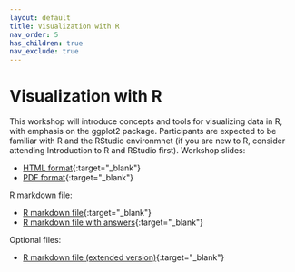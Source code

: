 ```yaml
---
layout: default
title: Visualization with R
nav_order: 5
has_children: true
nav_exclude: true
---
```


# Visualization with R

This workshop will introduce concepts and tools for visualizing data in R, with emphasis on the ggplot2 package. Participants are expected to be familiar with R and the RStudio environmnet (if you are new to R, consider attending Introduction to R and RStudio first). 
Workshop slides:
- [HTML format](slides/intro-r-studio.slides.html){:target="_blank"} 
- [PDF format](slides/intro-r-studio.pdf){:target="_blank"}

R markdown file:
- [R markdown file](slides/Intro%20to%20R%20workshop.Rmd){:target="_blank"}
- [R markdown file with answers](slides/Intro%20to%20R%20workshop%20with%20answers.Rmd){:target="_blank"}

Optional files:
- [R markdown file (extended version)](slides/Intro%20to%20R%20workshop%20(extended%20version).Rmd){:target="_blank"}
